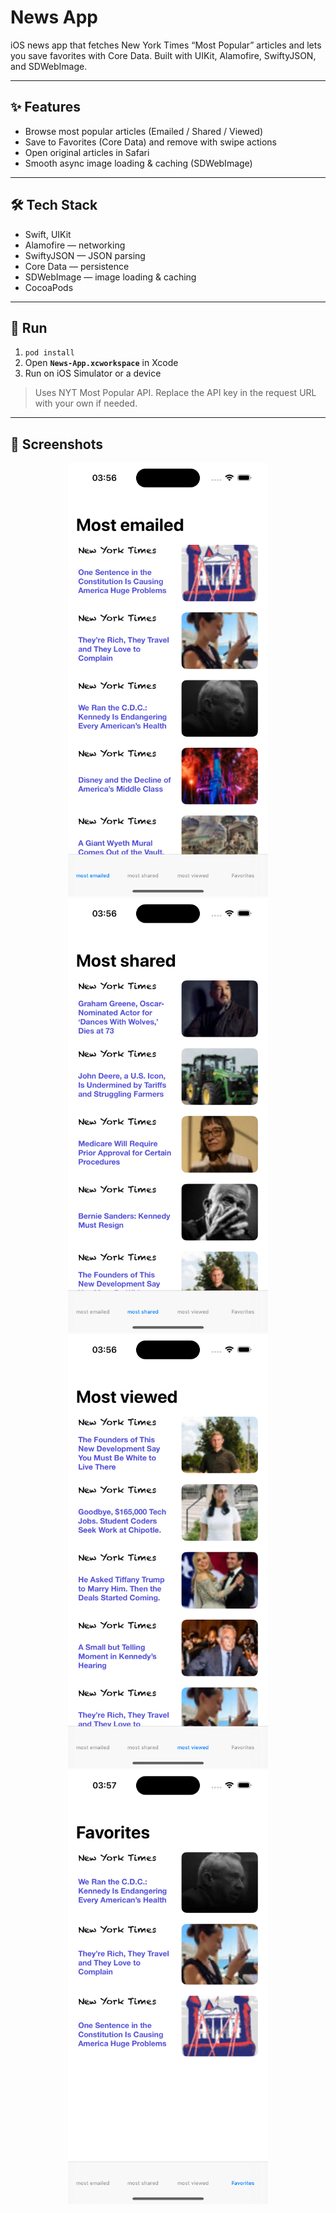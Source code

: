 # News App

iOS news app that fetches New York Times “Most Popular” articles and lets you save favorites with Core Data. Built with UIKit, Alamofire, SwiftyJSON, and SDWebImage.

---

## ✨ Features
- Browse most popular articles (Emailed / Shared / Viewed)
- Save to Favorites (Core Data) and remove with swipe actions
- Open original articles in Safari
- Smooth async image loading & caching (SDWebImage)

---

## 🛠 Tech Stack
- Swift, UIKit
- Alamofire — networking
- SwiftyJSON — JSON parsing
- Core Data — persistence
- SDWebImage — image loading & caching
- CocoaPods

---

## 🚀 Run
1) `pod install`  
2) Open **`News-App.xcworkspace`** in Xcode  
3) Run on iOS Simulator or a device

> Uses NYT Most Popular API. Replace the API key in the request URL with your own if needed.

---

## 📸 Screenshots

<p align="center">
  <img src="Screenshots/Simulator%20Screenshot%20-%20iPhone%2016%20-%202025-09-10%20at%2003.56.39.png" width="320">
  <img src="Screenshots/Simulator%20Screenshot%20-%20iPhone%2016%20-%202025-09-10%20at%2003.56.51.png" width="320">
  <img src="Screenshots/Simulator%20Screenshot%20-%20iPhone%2016%20-%202025-09-10%20at%2003.56.55.png" width="320">
  <img src="Screenshots/Simulator%20Screenshot%20-%20iPhone%2016%20-%202025-09-10%20at%2003.57.00.png" width="320">
</p>
